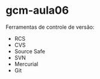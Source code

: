 # gcm-aula06

Ferramentas de controle de versão:

* RCS
* CVS
* Source Safe
* SVN
* Mercurial
* Git

